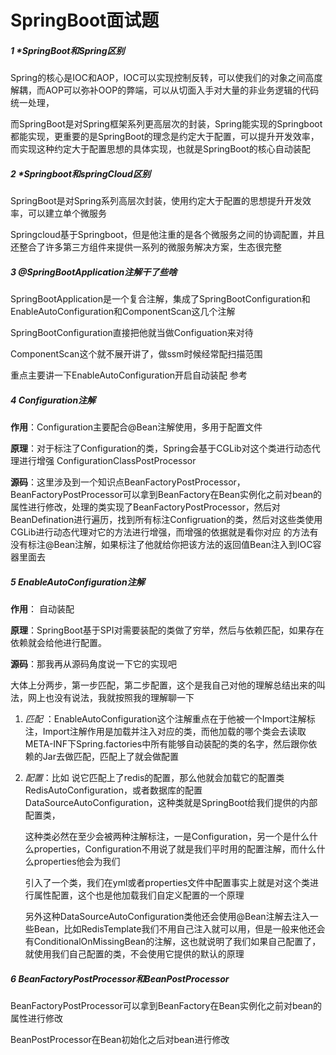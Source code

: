 # SpringBoot面试题

##### 1 *SpringBoot和Spring区别

Spring的核心是IOC和AOP，IOC可以实现控制反转，可以使我们的对象之间高度解耦，而AOP可以弥补OOP的弊端，可以从切面入手对大量的非业务逻辑的代码统一处理，

而SpringBoot是对Spring框架系列更高层次的封装，Spring能实现的Springboot都能实现，更重要的是SpringBoot的理念是约定大于配置，可以提升开发效率，而实现这种约定大于配置思想的具体实现，也就是SpringBoot的核心自动装配

##### 2 *Springboot和springCloud区别

SpringBoot是对Spring系列高层次封装，使用约定大于配置的思想提升开发效率，可以建立单个微服务

Springcloud基于Springboot，但是他注重的是各个微服务之间的协调配置，并且还整合了许多第三方组件来提供一系列的微服务解决方案，生态很完整

##### 3 @SpringBootApplication注解干了些啥

SpringBootApplication是一个复合注解，集成了SpringBootConfiguration和EnableAutoConfiguration和ComponentScan这几个注解

SpringBootConfiguration直接把他就当做Configuation来对待

ComponentScan这个就不展开讲了，做ssm时候经常配扫描范围

重点主要讲一下EnableAutoConfiguration开启自动装配 参考

##### 4 Configuration注解

**作用**：Configuration主要配合@Bean注解使用，多用于配置文件

**原理**：对于标注了Configuration的类，Spring会基于CGLib对这个类进行动态代理进行增强  ConfigurationClassPostProcessor

**源码**：这里涉及到一个知识点BeanFactoryPostProcessor，BeanFactoryPostProcessor可以拿到BeanFactory在Bean实例化之前对bean的属性进行修改，处理的类实现了BeanFactoryPostProcessor，然后对BeanDefination进行遍历，找到所有标注Configruation的类，然后对这些类使用CGLib进行动态代理对它的方法进行增强，而增强的依据就是看你对应 的方法有没有标注@Bean注解，如果标注了他就给你把该方法的返回值Bean注入到IOC容器里面去

##### 5 EnableAutoConfiguration注解

**作用**： 自动装配

**原理**：SpringBoot基于SPI对需要装配的类做了穷举，然后与依赖匹配，如果存在依赖就会给他进行配置。

**源码**：那我再从源码角度说一下它的实现吧

大体上分两步，第一步匹配，第二步配置，这个是我自己对他的理解总结出来的叫法，网上也没有说法，我就按照我的理解聊一下

1. *匹配* ：EnableAutoConfiguration这个注解重点在于他被一个Import注解标注，Import注解作用是加载并注入对应的类，而他加载的哪个类会去读取META-INF下Spring.factories中所有能够自动装配的类的名字，然后跟你依赖的Jar去做匹配，匹配上了就会做配置

2. *配置*：比如 说它匹配上了redis的配置，那么他就会加载它的配置类RedisAutoConfiguration，或者数据库的配置DataSourceAutoConfiguration，这种类就是SpringBoot给我们提供的内部配置类，

   这种类必然在至少会被两种注解标注，一是Configuration，另一个是什么什么properties，Configuration不用说了就是我们平时用的配置注解，而什么什么properties他会为我们

   引入了一个类，我们在yml或者properties文件中配置事实上就是对这个类进行属性配置，这个也是他加载我们自定义配置的一个原理
   
   另外这种DataSourceAutoConfiguration类他还会使用@Bean注解去注入一些Bean，比如RedisTemplate我们不用自己注入就可以用，但是一般来他还会有ConditionalOnMissingBean的注解，这也就说明了我们如果自己配置了，就使用我们自己配置的类，不会使用它提供的默认的原理



##### 6 BeanFactoryPostProcessor和BeanPostProcessor

BeanFactoryPostProcessor可以拿到BeanFactory在Bean实例化之前对bean的属性进行修改

BeanPostProcessor在Bean初始化之后对bean进行修改

